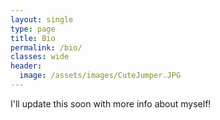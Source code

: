 ```yaml
---
layout: single
type: page
title: Bio
permalink: /bio/
classes: wide
header:
  image: /assets/images/CuteJumper.JPG
---
```


I'll update this soon with more info about myself!

